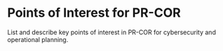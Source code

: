 # Points of Interest for PR-COR

List and describe key points of interest in PR-COR for cybersecurity and operational planning.
